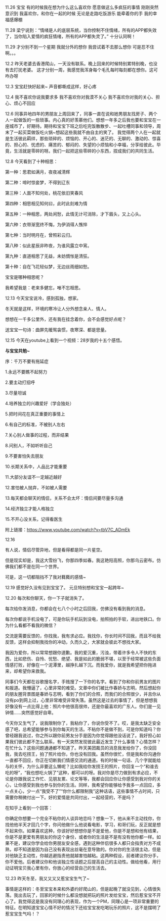 11.26
宝宝
有的时候我在想为什么这么喜欢你
愿意做这么多疯狂的事情
刚刚突然意识到
我喜欢你，和你在一起的时候
无论是走路吃饭游乐
能牵着你的手
我的幸福感爆棚

11.28
梁宁说到：“情绪是人的底层系统，当你控制不住情绪，所有的APP都失效了，当你陷入爱情的疯狂情绪，所有的APP都失灵了。”
十分认同啊！

11.29
才分别不到一个星期
我就分外的想你
我尝试着不去那么想你
可是忍不住啊。。。

12.2
昨天老婆去香港爬山，一天没有联系。晚上回来的时候特别累特别晚，也没有去打扰老婆。
这才分别一周，我感觉我浑身每个毛孔每时每刻都在想你。这可咋办呀

12.3
宝宝赶快好起来~
声音都嘶成这样，好心疼

12.4
我不喜欢你说我要求多
我不喜欢你对我漠不关心
我不喜欢你对我的关心、担心、烦心不回应

12.6
同事异地四年的男朋友上周回来了，同事一直在说和她男朋友找房子、两个人一起做饭的一些琐事。内心真的好羡慕他们。想想一年多之后我也要和宝宝在一座城市了，好期待。期待和宝宝下班之后吃完饭散散步、一起吐槽同事和领导，周末了一起买菜做饭吃火锅~想起这些我就不由自主的笑了。
我觉得两个人在一起就是生活彼此羁绊，那些琐碎的、烦恼的、开心的、迷茫的、无聊的、激动的、惊喜的、担心的、忧虑的、痛苦的、郁闷的、失望的小烦恼和小幸福，分享给彼此。毕竟，生活就是零碎的呀。我们一起把这些零碎的小东西，捏成我们的共同生活。

12.8
今天看到了十种相思：

第一种：思君如满月，夜夜减清辉

第二种：啼时惊妾梦，不得到辽东

第三种：人面不知何处，桃花依旧笑春风

第四种：相思相见知何曰，此时此刻难为情

第五种：一种相思，两处闲愁，此情无计可消除，才下眉头，又上心头。

第六种：衣带渐宽终不悔，为伊消得人憔悴

第七种：当时明月在，曾照彩云归。

第八种：似此星辰非昨夜，为谁风露立中宵。

第九种：直道相思了无益，未妨惆怅是清狂。

第十种：自在飞花轻似梦，无边丝雨细如愁。

宝宝是哪种相思呢？

我希望我是：老来多健忘，唯不忘相思。

12.13
今天宝宝说冷，感到孤独，想家。

冬天就是这样，环境的寒冷让人分外想念亲人、情人。

想想在一千多公里外，还有我在挂念着你，会不会感觉好点呢？

送宝宝一句诗：曲屏先暖鸳衾惯，夜寒深、都是思量。

12.15
今天在youtube上看到一个视频：28岁我的十五个感悟。

**与宝宝共勉~**

序：千万不要有拖延症

1.永远不要瞧不起努力 

2.要主动打招呼 

3.尽量坦诚 

4.培养独立的兴趣爱好（学会独处） 

5.把时间花在真正重要的事情上

6.有自己的标准，不被别人左右 

7.关心别人做事的过程，而非结果 

8.问别人，不如听听自己 

9.不要害怕失去朋友 

10.长期关系中，人品比才能重要

11.大部分友谊不一定越近越好 

12.害怕被人抛弃，不如被人需要 

13.每天都会聊天的情侣，关系不会太坏：情侣间要尽量多沟通

14.经济独立才能人格独立 

15.不开心没关系，记得看医生

附上链接：https://www.youtube.com/watch?v=tbV7C_ADmEk

12.16

有人说，情侣尽管异地，但是看得都是同一片星空。

但是现实却是，我这大雪纷飞，你那四季如春。我这艳阳高照，你那乌云密布。仿佛我们都不是在同一个世界。

可是，这一切都阻挡不了我对蕤蕤的感情~

12.19
感觉好久没有见到宝宝了。
元旦特别想和宝宝一起跨年~

12.20
每次和你聊天，你一下子就消失了。

每次给你发消息，你都会在七八个小时之后回我，仿佛没有看到我的消息。

每次你都说手机没电了，可是你玩手机玩到没电，拍照拍的手软，进出地铁口。你为什么看都不看我的微信？

交流是需要反馈的，你找我，我有求必应。我找你，你长时间不回我，而且不给我反馈，这样会抑制我找你的冲动，久而久之，大家就会彼此不想找大家。

我因为爱你，所以常常想跟你道歉。我的爱沉重，污浊，带着许多令人不快的东西，比如悲伤、自怜、忧愁、绝望、我是如此的脆弱不堪，以至于经常被这些负面情感打败，好像在一个泥潭里，越挣扎越下沉。而我爱你，就是我希望把你拖进来，却希望你来救我。

同事们今天都在谷歌搜名字，手贱搜了一下你的名字。看到了你和你前男友的图片和报道。我懵逼了，心里非常的难受。文章中你们被比作春娇与志明，然后想起你的朋友圈背景图是春娇与志明，看到了你们的合照，而我们的合照很少，并且你从没有po到网上过，心里非常难受非常失落。虽然这是过去的事情了，但是想想我好像没有一点比得上他：照片中他很高很帅，还是你最喜欢的广东人。你们是一见钟情……突然感觉好自卑。

今天你又生气了，说我限制你了，我粘你了，你说你受不了。哎，是我太缺乏安全感了吧，总希望能够参与到你每天的生活。不粘你不是做不到，可是你知道吗？你曾经跟我说过，你之所以跟你前男友分手是因为你觉得跟他没话说了。我好担心如果我们彼此都不怎么联系，有一天突然发现彼此最近发生了什么事情？心情怎样？在忙什么？这些问题通通都不知道了。昨天美团裁员的消息我发给你了，你没回我，我去吃捞王，拍了照片给你，你也没有回我。虽然你很忙，但是我和你沟通你一直都不回应，你正在切断我们情感交流的通道。有的时候一句话、几个字就能给与的关怀，为什么非要这么懒呢？比如我给你发捞王的照片，你回复一个“和谁去吃的呀”，“我也想吃火锅了”这种，都可以的呀。我对你是尽力做到有求必应，不论是你跟我说工作忙、见朋友累、论文等等，我都会回应你让你感受到我对你的关心，让你感受到我也参与到你的生活。同样，我希望你能够给予我多一点回应，多一点关心，少一点“我受不了”“你什么都限制我”这种话语，这些事情不占时间，只需要你稍微付出一下。好的爱情是共同付出，一起经营的，不是吗？


在知乎上看到一个回答：

你确定你想要一个完全不粘你的人谈异地恋吗？想象一下，他从来不主动找你，你找他他半天才回几个字，你问他做什么他说看电影，学习，和哥们玩，反正就是想不起来你。如果喜欢这种，你该好好想想你是不是爱他，你是不是想和他有结果，你是不是更爱有男朋友的你这个身份，或者你的生活是不是有没有他你都一样。如果不是，建议你学会给你男朋友安全感，遇到这种伴侣很多人都只会指责对方不成熟，却不知道是因为自己没有表现出丝毫在意导致的。你对你的生活很主动，但是对他缺乏主动性，你越逃避指责他就越害怕越粘。这两种假设，前者建议你分手，你不爱他。后者建议你和他谈独立性话题之后提高自己的主动性。做给他看，用行动证明宝贝我心里有你，你放心的经营自己的生活去。

12.23
昨天冬至，我又又又又惹宝宝生气了~

事情是这样的：冬至宝宝本来和外婆约好爬山的，但是起晚了就没见到，心情很失落。我出去玩了，回家的时候什么都没想就把玩的照片发给宝宝，然后惹宝宝不开心了。我觉得这是我没有同理心的表现，作为一个PM，同理心是一项非常重要的特征。在明知道宝宝心情不好的情况下还给宝宝发吃喝玩乐的照片，这不是摆明了惹宝宝生气吗！？

<!--stackedit_data:
eyJoaXN0b3J5IjpbMTk1NTUyMjA4NSwxMTM1Mjg3MDkxLC0yMD
UwODg2MDg1LC0yMDg1OTAzMjA0LC05OTAyMjg1MCwtNTI2NDU0
OTcxLC0xMjQ3ODM4NjU2LDE5NTM1OTc1ODcsMTE1MDAyNDE4MV
19
-->
